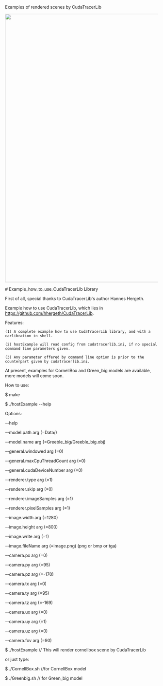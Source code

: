 Examples of rendered scenes by CudaTracerLib
<p align="center">
<img src="https://github.com/iscaswcm/example_use_CudaTracerLib/blob/master/CornellBox-Sphere_Res_1280x1000_imageSamples_4096_pixelSamples_4096.png" style="width:880px;">
</a>
</p>
# Example_how_to_use_CudaTracerLib Library

First of all, special thanks to CudaTracerLib's author Hannes Hergeth.

Example how to use CudaTracerLib, which lies in https://github.com/hhergeth/CudaTracerLib.

Features:

    (1) A complete example how to use CudaTracerLib library, and with a carlibration in shell.
	
	(2) hostExample will read config from cudatracerlib.ini, if no special command line parameters given.

	(3) Any parameter offered by command line option is prior to the counterpart given by cudatracerlib.ini.

At present, examples for CornellBox and Green_big models are available, more models will come soon.

How to use:

$ make

$ ./hostExample --help

Options:

  --help

  --model.path arg (=Data/)

  --model.name arg (=Greeble_big/Greeble_big.obj)

  --general.windowed arg (=0)

  --general.maxCpuThreadCount arg (=0)

  --general.cudaDeviceNumber arg (=0)

  --renderer.type arg (=1)

  --renderer.skip arg (=0)

  --renderer.imageSamples arg (=1)

  --renderer.pixelSamples arg (=1)

  --image.width arg (=1280)

  --image.height arg (=800)

  --image.write arg (=1)

  --image.fileName arg (=image.png) (png or bmp or tga)

  --camera.px arg (=0)

  --camera.py arg (=95)

  --camera.pz arg (=-170)

  --camera.tx arg (=0)

  --camera.ty arg (=95)

  --camera.tz arg (=-169)

  --camera.ux arg (=0)

  --camera.uy arg (=1)

  --camera.uz arg (=0)

  --camera.fov arg (=90)

$ ./hostExample   // This will render cornellbox scene by CudaTracerLib


or just type:

$ ./CornellBox.sh   //for CornellBox model

$ ./Greenbig.sh    // for Green_big model
